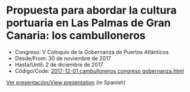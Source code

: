 # Propuesta para abordar la cultura portuaria en Las Palmas de Gran Canaria: los cambulloneros
* Congreso: V Coloquio de la Gobernanza de Puertos Atlánticos
* Desde/From: 30 de noviembre de 2017
* Hasta/Until: 2 de diciembre de 2017
* Código/Code: [2017-12-01 cambulloneros congreso gobernanza.html](https://github.com/ivanhercaz/research/blob/master/talks/2017-12-01%20cambulloneros%20congreso%20gobernanza.html)

[Ver presentación/View presentation](https://ivanhercaz.github.io/research/talks/2017-12-01_cambulloneros_congreso_gobernanza.html) (in Spanish)

